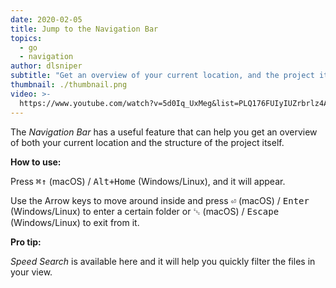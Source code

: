 ```yaml
---
date: 2020-02-05
title: Jump to the Navigation Bar
topics:
  - go
  - navigation
author: dlsniper
subtitle: "Get an overview of your current location, and the project itself"
thumbnail: ./thumbnail.png
video: >-
  https://www.youtube.com/watch?v=5d0Iq_UxMeg&list=PLQ176FUIyIUZrbrlz4AY1V8VzBJKZyVlW&index=58
---
```


The _Navigation Bar_ has a useful feature that can help you get an overview of both your current location and the structure of the project itself.

**How to use:**

Press <kbd>⌘↑</kbd> (macOS) / <kbd>Alt+Home</kbd> (Windows/Linux), and it will appear.

Use the Arrow keys to move around inside and press <kbd>⏎</kbd> (macOS) / <kbd>Enter</kbd> (Windows/Linux) to enter a certain folder or <kbd>␛</kbd> (macOS) / <kbd>Escape</kbd> (Windows/Linux) to exit from it.

**Pro tip:**

_Speed Search_ is available here and it will help you quickly filter the files in your view.
